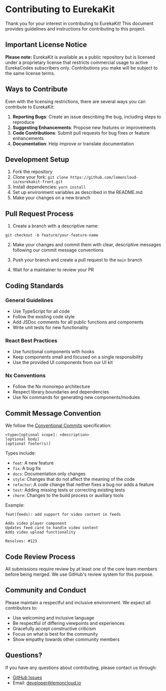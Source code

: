 # Contributing to EurekaKit

Thank you for your interest in contributing to EurekaKit! This document provides guidelines and instructions for contributing to this project.

## Important License Notice

**Please note:** EurekaKit is available as a public repository but is licensed under a proprietary license that restricts commercial usage to active EurekaCodes subscribers only. Contributions you make will be subject to the same license terms.

## Ways to Contribute

Even with the licensing restrictions, there are several ways you can contribute to EurekaKit:

1. **Reporting Bugs**: Create an issue describing the bug, including steps to reproduce
2. **Suggesting Enhancements**: Propose new features or improvements
3. **Code Contributions**: Submit pull requests for bug fixes or feature enhancements
4. **Documentation**: Help improve or translate documentation

## Development Setup

1. Fork the repository
2. Clone your fork: `git clone https://github.com/lemoncloud-io/eurekakit-front.git`
3. Install dependencies: `yarn install`
4. Set up environment variables as described in the README.md
5. Make your changes on a new branch

## Pull Request Process

1. Create a branch with a descriptive name:

```shell
git checkout -b feature/your-feature-name
```

2. Make your changes and commit them with clear, descriptive messages following our commit message conventions

3. Push your branch and create a pull request to the `main` branch

4. Wait for a maintainer to review your PR

## Coding Standards

### General Guidelines

- Use TypeScript for all code
- Follow the existing code style
- Add JSDoc comments for all public functions and components
- Write unit tests for new functionality

### React Best Practices

- Use functional components with hooks
- Keep components small and focused on a single responsibility
- Use the provided UI components from our UI kit

### Nx Conventions

- Follow the Nx monorepo architecture
- Respect library boundaries and dependencies
- Use Nx commands for generating new components/modules

## Commit Message Convention

We follow the [Conventional Commits](https://www.conventionalcommits.org/) specification:

```
<type>[optional scope]: <description>
[optional body]
[optional footer(s)]
```

Types include:

- `feat`: A new feature
- `fix`: A bug fix
- `docs`: Documentation only changes
- `style`: Changes that do not affect the meaning of the code
- `refactor`: A code change that neither fixes a bug nor adds a feature
- `test`: Adding missing tests or correcting existing tests
- `chore`: Changes to the build process or auxiliary tools

Example:

```
feat(feeds): add support for video content in feeds

Adds video player component
Updates feed card to handle video content
Adds video upload functionality

Resolves: #123
```

## Code Review Process

All submissions require review by at least one of the core team members before being merged. We use GitHub's review system for this purpose.

## Community and Conduct

Please maintain a respectful and inclusive environment. We expect all contributors to:

- Use welcoming and inclusive language
- Be respectful of differing viewpoints and experiences
- Gracefully accept constructive criticism
- Focus on what is best for the community
- Show empathy towards other community members

## Questions?

If you have any questions about contributing, please contact us through:

- [GitHub Issues](https://github.com/lemoncloud-io/eurekakit-front/issues)
- Email: developer@lemoncloud.io

